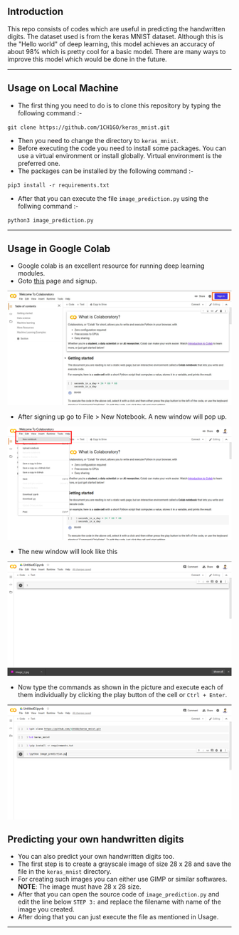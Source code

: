 ## Introduction

This repo consists of codes which are useful in predicting the handwritten digits. The dataset used is from the keras MNIST dataset. Although this is the "Hello world" of deep learning, this model achieves an accuracy of about 98% which is pretty cool for a basic model. There are many ways to improve this model which would be done in the future.

---

## Usage on Local Machine
* The first thing you need to do is to clone this repository by typing the following command :-

`git clone https://github.com/1CH1GO/keras_mnist.git`

* Then you need to change the directory to `keras_mnist`.
* Before executing the code you need to install some packages. You can use a virtual environment or install globally. Virtual environment is the preferred one.
* The packages can be installed by the following command :-

`pip3 install -r requirements.txt`

* After that you can execute the file `image_prediction.py` using the follwing command :-

`python3 image_prediction.py`

---

## Usage in Google Colab
* Google colab is an excellent resource for running deep learning modules.
* Goto [this](https://colab.research.google.com/notebooks/intro.ipynb) page and signup.

![](https://github.com/1CH1GO/keras_mnist/blob/master/images/image_1.jpg?raw=true)

* After signing up go to File > New Notebook. A new window will pop up.

![](https://github.com/1CH1GO/keras_mnist/blob/master/images/image_2.jpg?raw=true)

* The new window will look like this

![](https://github.com/1CH1GO/keras_mnist/blob/master/images/image_3.jpg?raw=true)

* Now type the commands as shown in the picture and execute each of them individually by clicking the play button of the cell or `Ctrl + Enter`.

![](https://github.com/1CH1GO/keras_mnist/blob/master/images/image_4.jpg?raw=true)


## Predicting your own handwritten digits
* You can also predict your own handwritten digits too.
* The first step is to create a grayscale image of size 28 x 28 and save the file in the `keras_mnist` directory.
* For creating such images you can either use GIMP or similar softwares.</br>
**NOTE**: The image must have 28 x 28 size.
* After that you can open the source code of `image_prediction.py` and edit the line below `STEP 3:` and replace the filename with name of the image you created.
* After doing that you can just execute the file as mentioned in Usage.

---


